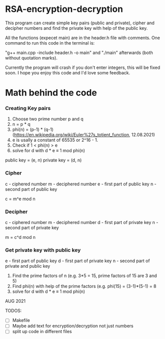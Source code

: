 # RSA-encryption-decryption

This program can create simple key pairs (public and private), cipher and decipher numbers and find the private key with help of the public key.

All the functions (expecet main) are in the header.h file with comments. One command to run this code in the terminal is:

"g++ main.cpp -include header.h -o main" and "./main" afterwards (both without quotation marks).

Currently the program will crash if you don't enter integers, this will be fixed soon. 
I hope you enjoy this code and I'd love some feedback.


# Math behind the code

### Creating Key pairs
1. Choose two prime number p and q
2. n = p * q
3. phi(n) = (p-1) * (q-1) (https://en.wikipedia.org/wiki/Euler%27s_totient_function, 12.08.2021)
4. e is usally a constant of 65535 or 2^16 - 1.
5. Check if 1 < phi(n) > e
6. solve for d with d * e ≡ 1 mod phi(n)

public key = (e, n)
private key = (d, n)


### Cipher

c - ciphered number
m - deciphered number
e - first part of public key
n - second part of public key

c = m^e mod n


### Decipher

c - ciphered number
m - deciphered number
d - first part of private key
n - second part of private key

m = c^d mod n


### Get private key with public key

e - first part of public key
d - first part of private key
n - second part of private and public key

1. Find the prime factors of n 
(e.g. 3*5 = 15, prime factors of 15 are 3 and 5)
2. Find phi(n) with help of the prime factors
(e.g. phi(15) = (3-1)*(5-1) = 8
3. solve for d with d * e ≡ 1 mod phi(n)



AUG 2021


TODOS:
- [ ] Makefile
- [ ] Maybe add text for encryption/decryption not just numbers
- [ ] split up code in different files
